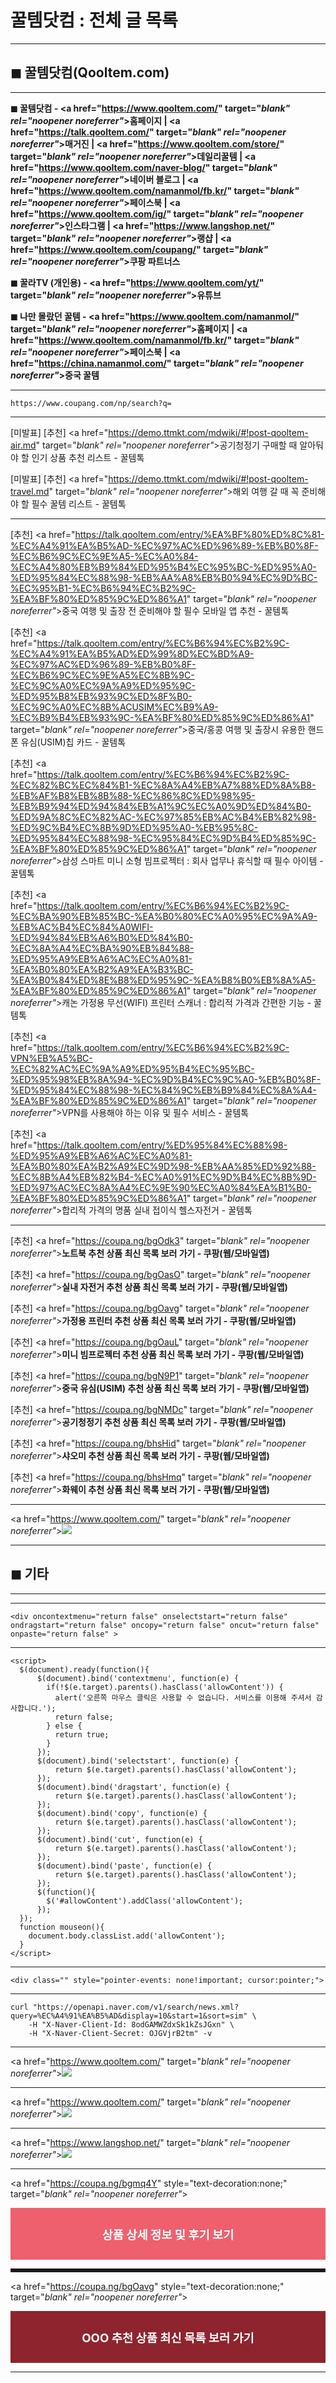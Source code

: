 # 꿀템닷컴 : 전체 글 목록
***
## ◼︎ 꿀템닷컴(Qooltem.com)

***
**◼︎ 꿀템닷컴 - <a href="https://www.qooltem.com/" target="_blank" rel="noopener noreferrer"_>홈페이지</a> | <a href="https://talk.qooltem.com/" target="_blank" rel="noopener noreferrer"_>매거진</a> | <a href="https://www.qooltem.com/store/" target="_blank" rel="noopener noreferrer"_>데일리꿀템</a> | <a href="https://www.qooltem.com/naver-blog/" target="_blank" rel="noopener noreferrer"_>네이버 블로그</a> | <a href="https://www.qooltem.com/namanmol/fb.kr/" target="_blank" rel="noopener noreferrer"_>페이스북</a> | <a href="https://www.qooltem.com/ig/" target="_blank" rel="noopener noreferrer"_>인스타그램</a> | <a href="https://www.langshop.net/" target="_blank" rel="noopener noreferrer"_>랭샵</a> | <a href="https://www.qooltem.com/coupang/" target="_blank" rel="noopener noreferrer"_>쿠팡 파트너스</a>**

**◼︎ 꿀라TV (개인용) - <a href="https://www.qooltem.com/yt/" target="_blank" rel="noopener noreferrer"_>유튜브</a>**

**◼︎ 나만 몰랐던 꿀템 - <a href="https://www.qooltem.com/namanmol/" target="_blank" rel="noopener noreferrer"_>홈페이지</a> | <a href="https://www.qooltem.com/namanmol/fb.kr/" target="_blank" rel="noopener noreferrer"_>페이스북</a> | <a href="https://china.namanmol.com/" target="_blank" rel="noopener noreferrer"_>중국 꿀템</a></a>**

***
```
https://www.coupang.com/np/search?q=
```

***
[미발표] [추천] <a href="https://demo.ttmkt.com/mdwiki/#!post-qooltem-air.md" target="_blank" rel="noopener noreferrer"_>공기청정기 구매할 때 알아둬야 할 인기 상품 추천 리스트 - 꿀템톡</a>

[미발표] [추천] <a href="https://demo.ttmkt.com/mdwiki/#!post-qooltem-travel.md" target="_blank" rel="noopener noreferrer"_>해외 여행 갈 때 꼭 준비해야 할 필수 꿀템 리스트 - 꿀템톡</a>

***
[추천] <a href="https://talk.qooltem.com/entry/%EA%BF%80%ED%8C%81-%EC%A4%91%EA%B5%AD-%EC%97%AC%ED%96%89-%EB%B0%8F-%EC%B6%9C%EC%9E%A5-%EC%A0%84-%EC%A4%80%EB%B9%84%ED%95%B4%EC%95%BC-%ED%95%A0-%ED%95%84%EC%88%98-%EB%AA%A8%EB%B0%94%EC%9D%BC-%EC%95%B1-%EC%B6%94%EC%B2%9C-%EA%BF%80%ED%85%9C%ED%86%A1" target="_blank" rel="noopener noreferrer"_>중국 여행 및 출장 전 준비해야 할 필수 모바일 앱 추천 - 꿀템톡</a>

[추천] <a href="https://talk.qooltem.com/entry/%EC%B6%94%EC%B2%9C-%EC%A4%91%EA%B5%AD%ED%99%8D%EC%BD%A9-%EC%97%AC%ED%96%89-%EB%B0%8F-%EC%B6%9C%EC%9E%A5%EC%8B%9C-%EC%9C%A0%EC%9A%A9%ED%95%9C-%ED%95%B8%EB%93%9C%ED%8F%B0-%EC%9C%A0%EC%8B%ACUSIM%EC%B9%A9-%EC%B9%B4%EB%93%9C-%EA%BF%80%ED%85%9C%ED%86%A1" target="_blank" rel="noopener noreferrer"_>중국/홍콩 여행 및 출장시 유용한 핸드폰 유심(USIM)칩 카드 - 꿀템톡</a>

[추천] <a href="https://talk.qooltem.com/entry/%EC%B6%94%EC%B2%9C-%EC%82%BC%EC%84%B1-%EC%8A%A4%EB%A7%88%ED%8A%B8-%EB%AF%B8%EB%8B%88-%EC%86%8C%ED%98%95-%EB%B9%94%ED%94%84%EB%A1%9C%EC%A0%9D%ED%84%B0-%ED%9A%8C%EC%82%AC-%EC%97%85%EB%AC%B4%EB%82%98-%ED%9C%B4%EC%8B%9D%ED%95%A0-%EB%95%8C-%ED%95%84%EC%88%98-%EC%95%84%EC%9D%B4%ED%85%9C-%EA%BF%80%ED%85%9C%ED%86%A1" target="_blank" rel="noopener noreferrer"_>삼성 스마트 미니 소형 빔프로젝터 : 회사 업무나 휴식할 때 필수 아이템 - 꿀템톡</a>

[추천] <a href="https://talk.qooltem.com/entry/%EC%B6%94%EC%B2%9C-%EC%BA%90%EB%85%BC-%EA%B0%80%EC%A0%95%EC%9A%A9-%EB%AC%B4%EC%84%A0WIFI-%ED%94%84%EB%A6%B0%ED%84%B0-%EC%8A%A4%EC%BA%90%EB%84%88-%ED%95%A9%EB%A6%AC%EC%A0%81-%EA%B0%80%EA%B2%A9%EA%B3%BC-%EA%B0%84%ED%8E%B8%ED%95%9C-%EA%B8%B0%EB%8A%A5-%EA%BF%80%ED%85%9C%ED%86%A1" target="_blank" rel="noopener noreferrer"_>캐논 가정용 무선(WIFI) 프린터 스캐너 : 합리적 가격과 간편한 기능 - 꿀템톡</a>

[추천] <a href="https://talk.qooltem.com/entry/%EC%B6%94%EC%B2%9C-VPN%EB%A5%BC-%EC%82%AC%EC%9A%A9%ED%95%B4%EC%95%BC-%ED%95%98%EB%8A%94-%EC%9D%B4%EC%9C%A0-%EB%B0%8F-%ED%95%84%EC%88%98-%EC%84%9C%EB%B9%84%EC%8A%A4-%EA%BF%80%ED%85%9C%ED%86%A1" target="_blank" rel="noopener noreferrer"_>VPN를 사용해야 하는 이유 및 필수 서비스 - 꿀템톡</a>

[추천] <a href="https://talk.qooltem.com/entry/%ED%95%84%EC%88%98-%ED%95%A9%EB%A6%AC%EC%A0%81-%EA%B0%80%EA%B2%A9%EC%9D%98-%EB%AA%85%ED%92%88-%EC%8B%A4%EB%82%B4-%EC%A0%91%EC%9D%B4%EC%8B%9D-%ED%97%AC%EC%8A%A4%EC%9E%90%EC%A0%84%EA%B1%B0-%EA%BF%80%ED%85%9C%ED%86%A1" target="_blank" rel="noopener noreferrer"_>합리적 가격의 명품 실내 접이식 헬스자전거 - 꿀템톡</a>

***
[추천] <a href="https://coupa.ng/bgOdk3" target="_blank" rel="noopener noreferrer"_>**노트북 추천 상품 최신 목록 보러 가기 - 쿠팡(웹/모바일앱)**</a>

[추천] <a href="https://coupa.ng/bgOasO" target="_blank" rel="noopener noreferrer"_>**실내 자전거 추천 상품 최신 목록 보러 가기 - 쿠팡(웹/모바일앱)**</a>

[추천] <a href="https://coupa.ng/bgOavg" target="_blank" rel="noopener noreferrer"_>**가정용 프린터 추천 상품 최신 목록 보러 가기 - 쿠팡(웹/모바일앱)**</a>

[추천] <a href="https://coupa.ng/bgOauL" target="_blank" rel="noopener noreferrer"_>**미니 빔프로젝터 추천 상품 최신 목록 보러 가기 - 쿠팡(웹/모바일앱)**</a>

[추천] <a href="https://coupa.ng/bgN9P1" target="_blank" rel="noopener noreferrer"_>**중국 유심(USIM) 추천 상품 최신 목록 보러 가기 - 쿠팡(웹/모바일앱)**</a>

[추천] <a href="https://coupa.ng/bgNMDc" target="_blank" rel="noopener noreferrer"_>**공기청정기 추천 상품 최신 목록 보러 가기 - 쿠팡(웹/모바일앱)**</a>

[추천] <a href="https://coupa.ng/bhsHid" target="_blank" rel="noopener noreferrer"_>**샤오미 추천 상품 최신 목록 보러 가기 - 쿠팡(웹/모바일앱)**</a>

[추천] <a href="https://coupa.ng/bhsHmq" target="_blank" rel="noopener noreferrer"_>**화웨이 추천 상품 최신 목록 보러 가기 - 쿠팡(웹/모바일앱)**</a>

***
<a href="https://www.qooltem.com/" target="_blank" rel="noopener noreferrer"_>![](https://hellotblog.files.wordpress.com/2019/02/qooltem-cover-default-966x200.png#full)</a>

***
## ◼︎ 기타

***
***

```
<div oncontextmenu="return false" onselectstart="return false" ondragstart="return false" oncopy="return false" oncut="return false" onpaste="return false" >
```
***
```
<script>
  $(document).ready(function(){
      $(document).bind('contextmenu', function(e) {
        if(!$(e.target).parents().hasClass('allowContent')) {
          alert('오른쪽 마우스 클릭은 사용할 수 없습니다. 서비스를 이용해 주셔서 감사합니다.');
          return false;
        } else {
          return true;
        }
      });
      $(document).bind('selectstart', function(e) {
          return $(e.target).parents().hasClass('allowContent');
      });
      $(document).bind('dragstart', function(e) {
          return $(e.target).parents().hasClass('allowContent');
      });
      $(document).bind('copy', function(e) {
          return $(e.target).parents().hasClass('allowContent');
      });
      $(document).bind('cut', function(e) {
          return $(e.target).parents().hasClass('allowContent');
      });
      $(document).bind('paste', function(e) {
          return $(e.target).parents().hasClass('allowContent');
      });
      $(function(){
        $('#allowContent').addClass('allowContent');
      });
  });
  function mouseon(){
    document.body.classList.add('allowContent');
  }
</script>
```
***

```
<div class="" style="pointer-events: none!important; cursor:pointer;">
```

***

```
curl "https://openapi.naver.com/v1/search/news.xml?query=%EC%A4%91%EA%B5%AD&display=10&start=1&sort=sim" \
    -H "X-Naver-Client-Id: 8odGAMWZdxSk1kZsJGxn" \
    -H "X-Naver-Client-Secret: OJGVjrB2tm" -v
```

***
<a href="https://www.qooltem.com/" target="_blank" rel="noopener noreferrer"_>![](https://hellotblog.files.wordpress.com/2019/01/qooltem-banner-01-966x150.jpg#full)</a>

***
<a href="https://www.qooltem.com/" target="_blank" rel="noopener noreferrer"_>![](https://hellotblog.files.wordpress.com/2019/01/qooltem-banner-01-966x200.png#full)</a>

***
<a href="https://www.langshop.net/" target="_blank" rel="noopener noreferrer"_>![](https://hellotblog.files.wordpress.com/2018/04/langshop-cover-00-966x200.jpg#full)</a>

***
<a href="https://coupa.ng/bgmq4Y" style="text-decoration:none;" target="_blank" rel="noopener noreferrer"_>
  <div style="text-align: center; color: #fff; background-color: #ee606e; padding: 2em;">
    <span style="font-size: 14pt; font-weight:bold;">상품 상세 정보 및 후기&nbsp;보기</span>
  </div>
</a>

<hr style="padding: 0.2em;">

<a href="https://coupa.ng/bgOavg" style="text-decoration:none;" target="_blank" rel="noopener noreferrer"_>
  <div style="text-align: center; color: #fff; background-color: #8e242e; padding: 2em;">
    <span style="font-size: 14pt; font-weight:bold;">OOO 추천 상품 최신 목록 보러 가기</span>
  </div>
</a>

***
